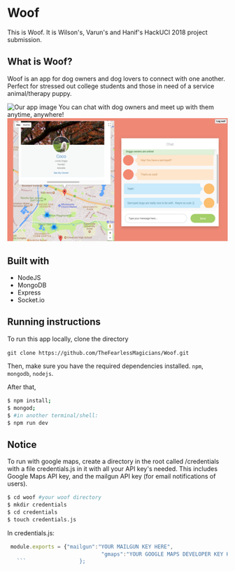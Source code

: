 # Woof
This is Woof. It is Wilson's, Varun's and Hanif's HackUCI 2018 project submission.

## What is Woof?
Woof is an app for dog owners and dog lovers to connect with one another. Perfect for stressed out college students and those in need of a service animal/therapy puppy.

![Our app image](https://github.com/TheFearlessMagicians/Woof/blob/master/public/woof.png)
You can chat with dog owners and meet up with them anytime, anywhere!
![Our app image](https://github.com/TheFearlessMagicians/Woof/blob/master/public/in_app.png)

## Built with
* NodeJS
* MongoDB
* Express
* Socket.io

## Running instructions

To run this app locally, clone the directory

`git clone https://github.com/TheFearlessMagicians/Woof.git`

Then, make sure you have the required dependencies installed. `npm`, `mongodb`, `nodejs`.

After that,
```sh
$ npm install;
$ mongod;
$ #in another terminal/shell: 
$ npm run dev
```

## Notice
To run with google maps, create a directory in the root called /credentials with a file credentials.js in it with all your API key's needed. This includes Google Maps API key, and the mailgun API key (for email notifications of users).
```sh
$ cd woof #your woof directory
$ mkdir credentials
$ cd credentials
$ touch credentials.js
```

In credentials.js:
```javascript
 module.exports = {"mailgun":"YOUR MAILGUN KEY HERE",
                              "gmaps":"YOUR GOOGLE MAPS DEVELOPER KEY HERE"
   ```                 };
